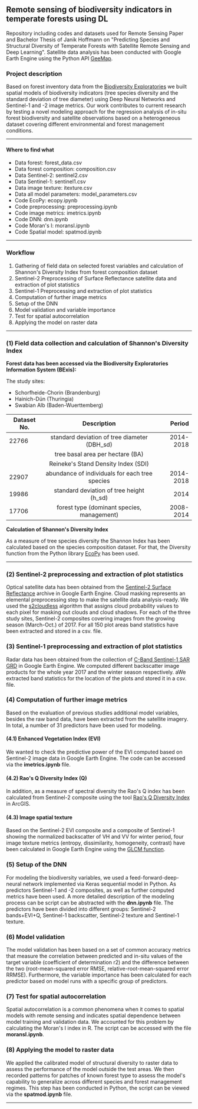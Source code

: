 ## Remote sensing of biodiversity indicators in temperate forests using DL


Repository including codes and datasets used for Remote Sensing Paper and Bachelor Thesis of Janik Hoffmann on "Predicting Species and Structural Diversity of Temperate Forests with Satellite Remote Sensing and Deep Learning". 
Satellite data analysis has been conducted with Google Earth Engine using the Python API [GeeMap](https://geemap.org/). 

### Project description

Based on forest inventory data from the [Biodiversity Exploratories](https://www.biodiversity-exploratories.de/en/) we built spatial models of biodiversity indicators (tree species diversity and the standard deviation of tree diameter) using Deep Neural Networks and Sentinel-1 and -2 image metrics.
Our work contributes to current research by testing a novel modeling approach for the regression analysis of in-situ forest biodiversity and satellite observations based on a heterogeneous dataset covering different environmental and forest management conditions.

---

#### Where to find what

* Data forest: forest_data.csv
* Data forest composition: composition.csv
* Data Sentinel-2: sentinel2.csv
* Data Sentinel-1: sentinel1.csv
* Data image texture: itexture.csv
* Data all model parameters: model_parameters.csv
* Code EcoPy: ecopy.ipynb
* Code preprocessing: preprocessing.ipynb
* Code image metrics: imetrics.ipynb
* Code DNN: dnn.ipynb
* Code Moran's I: moransI.ipynb
* Code Spatial model: spatmod.ipynb

---


### Workflow

1. Gathering of field data on selected forest variables and calculation of Shannon's Diversity Index from forest composition dataset
2. Sentinel-2 Preprocessing of Surface Reflectance satellite data and extraction of plot statistics
3. Sentinel-1 Preprocessing and extraction of plot statistics
4. Computation of further image metrics
5. Setup of the DNN
6. Model validation and variable importance
7. Test for spatial autocorrelation
8. Applying the model on raster data

---

### (1) Field data collection and calculation of Shannon's Diversity Index


__Forest data has been accessed via the Biodiversity Exploratories Information System (BExis):__

The study sites: 

* Schorfheide-Chorin (Brandenburg)
* Hainich-Dün (Thuringia)
* Swabian Alb (Baden-Wuerttemberg)


| Dataset No. | Description                                    | Period     |
| ----------- |:----------------------------------------------:| ----------:|
| 22766       | standard deviation of tree diameter (DBH_sd)   | 2014-2018  |
|             | tree basal area per hectare (BA)               |            |
|             | Reineke's Stand Density Index (SDI)            |            |
| 22907       | abundance of individuals for each tree species | 2014-2018  |
| 19986       | standard deviation of tree height (h_sd)       | 2014       |
| 17706       | forest type (dominant species, management)     | 2008-2014  |


__Calculation of Shannon's Diversity Index__

As a measure of tree species diversity the Shannon Index has been calculated based on the species composition dataset. For that, the Diversity function from the Python library [EcoPy](https://ecopy.readthedocs.io/en/latest/) 
has been used.

---

### (2) Sentinel-2 preprocessing and extraction of plot statistics

Optical satellite data has been obtained from the [Sentinel-2 Surface Reflectance](https://developers.google.com/earth-engine/datasets/catalog/COPERNICUS_S2_SR)
archive in Google Earth Engine. Cloud masking represents an elemental preprocessing step to make the satellite data analysis-ready. 
We used the [s2cloudless](https://medium.com/sentinel-hub/cloud-masks-at-your-service-6e5b2cb2ce8a) algorithm that assigns cloud probability values to each pixel for masking
out clouds and cloud shadows. For each of the three study sites, Sentinel-2 composites covering images from the growing season (March-Oct.) of 2017. 
For all 150 plot areas band statistics have been extracted and stored in a csv. file.

### (3) Sentinel-1 preprocessing and extraction of plot statistics

Radar data has been obtained from the collection of [C-Band Sentinel-1 SAR GRD](https://developers.google.com/earth-engine/datasets/catalog/COPERNICUS_S1_GRD) in Google Earth Engine.
We computed different backscatter image products for the whole year 2017 and the winter season respectively.
aWe extracted band statistics for the location of the plots and stored it in a csv. file.

### (4) Computation of further image metrics

Based on the evaluation of previous studies additional model variables, besides the raw band data, have been extracted from the satellite imagery.
In total, a number of 31 predictors have been used for modeling.

#### (4.1) Enhanced Vegetation Index (EVI)

We wanted to check the predictive power of the EVI computed based on Sentinel-2 image data in Google Earth Engine. The code can be accessed via the **imetrics.ipynb** file.

#### (4.2) Rao's Q Diversity Index (Q)

In addition, as a measure of spectral diversity the Rao's Q index has been calculated from Sentinel-2 composite
using the tool [Rao's Q Diversity Index](http://www.saga-gis.org/saga_tool_doc/7.6.1/grid_analysis_25.html) in ArcGIS.

#### (4.3) Image spatial texture

Based on the Sentinel-2 EVI composite and a composite of Sentinel-1 showing the normalized backscatter of VH and VV for winter period, four image texture metrics (entropy, dissimilarity, homogeneity, contrast) have been 
calculated in Google Earth Engine using the [GLCM function](https://developers.google.com/earth-engine/apidocs/ee-image-glcmtexture).

### (5) Setup of the DNN

For modeling the biodiversity variables, we used a feed-forward-deep-neural network implemented via Keras sequential model in Python. 
As predictors Sentinel-1 and -2 composites, as well as further computed metrics have been used.
A more detailed description of the modeling process can be script can be abstracted with the **dnn.ipynb** file. 
The predictors have been divided into different groups: Sentinel-2 bands+EVI+Q, Sentinel-1 backscatter, Sentinel-2 texture and Sentinel-1 texture.

### (6) Model validation

The model validation has been based on a set of common accuracy metrics that measure 
the correlation between predicted and in-situ values of the target variable (coefficient of determination r2) and the difference between the two (root-mean-squared error RMSE, relative-root-mean-squared error RRMSE).
Furthermore, the variable importance has been calculated for each predictor based on model runs with a specific group of predictors. 

### (7) Test for spatial autocorrelation

Spatial autocorrelation is a common phenomena when it comes to spatial models with remote sensing and indicates spatial dependence between model training and validation data.
We accounted for this problem by calculating the Moran's I index in R. The script can be accessed with the file **moransI.ipynb**.

### (8) Applying the model to raster data

We applied the calibrated model of structural diversity to raster data to assess the performance of the model outside the test areas.
We then recorded patterns for patches of known forest type to assess the model's capability to generalize across different species and forest management regimes.
This step has been conducted in Python, the script can be viewed via the **spatmod.ipynb** file.

---


